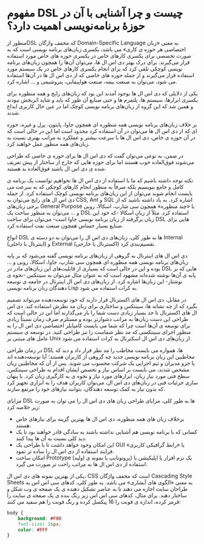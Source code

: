 # مفهوم DSL چیست و چرا آشنایی با آن در حوزهٔ برنامه‌نویسی اهمیت دارد؟

منظور ازDSL که مخفف واژگان Domain-Specific Language به معنی «زبان اختصاصی هر حوزه ی کاری» می باشد، یکسری زبان‌های برنامه نویسی است که به صورت تخصصی برای یکسری کارهای خاص در یکسری حوزه های خاص مورد استفاده قرار می‌گیرند. برای درک بهتر دی اس ال ها، می‌توان آن‌ها را همچون زبان‌های برنامه نویسی کوچکی تلقی کرد که برای انجام یکسری کارهای خاص در یک سیستم مورد استفاده قرار می‌گیرند و از جمله حوزه های خاصی که از دی اس ال ها در آن‌ها استفاده می شود، می‌توان به صنعت بیمه، صنعت هواپیمایی، پتروشیمی و … اشاره کرد.

یکی از دلایلی که دی اس ال ها بوجود آمدند این بود که زبان‌های رایج و همه منظوره برای یکسری ابزارها، سیستم ها، پلتفرم ها و حتی صنایع آن طور که باید و شاید اثربخش نبودند و همین شد که این گروه از زبان‌های برنامه نویسی کوچک اما در عین حال کاربری ابداع شدند.

بر خلاف زبان‌های برنامه نویسی همه منظوره ای همچون جاوا، پایتون، پرل و غیره، حوزه ای که از دی اس ال ها می‌توان در آن استفاده کرد محدود است اما این در حالی است که در آن حوزه ی خاص، دی اس ال ها با سرعت بیشتر و عملکرد به مراتب بهتری نسبت به زبان‌های همه منظور عمل خواهند کرد.

در ضمن، به نوعی می‌توان گفت که دی اس ال ها برای حوزه ی خاصی که طراحی می‌شوند فوق‌العاده خوب هستند اما برای حوزه هایی که خارج از ساختار از پیش تعریف شده ی دی اس ال باشند فوق‌العاده بد هستند.

نکته توجه داشته باشیم که ما با استفاده از دی اس ال ها نخواهیم توانست یک برنامه ی کامل و جامع بنویسیم بلکه صرفاً به منظور انجام کارهای کوچکی که به سرعت می بایست انجام شوند می‌توان از این زبان‌های برنامه نویسی کوچک استفاده کرد.
از جمله دی اس ال های رایج می‌توان به CSS, Ant و SQL اشاره کرد. به یاد داشته باشید که از برخی زبان‌های General Purpose یا «چند منظوره» همچون سی شارپ، اسکالا، روبی و … می‌توان به منظور ساخت یک DSL استفاده کرد. مثلاً از زبان اسکالا -که خود این زبان برگرفته از زبان برنامه نویسی جاوا است- می‌توان برای ساخت DSL هایی برای صنایع بسیار حساس همچون صنعت نفت استفاده کرد.

انواع DSL ها
به طور کلی، زبان‌های دی اس ال را می‌توان به دو دسته ی Internal (اینترنال یا داخلی) و External (اکسترنال یا خارجی) تقسیم‌بندی کرد.

دی اس ال های اینترنال به گروهی از زبان‌های برنامه نویسی گفته می‌شود که بر پایه زبان‌های برنامه نویسی همه منظوره ای همچون سی شارپ، جاوا، اسکالا، روبی و … بوده و این در حالی است که بسیاری از قابلیت‌های این زبان‌های مادر در DSL هایی که بر پایه ی آن‌ها نوشته شده‌اند مشهود است که به عنوان مثال می‌توان به سینتکس -نحوه ی نوشتار- این زبان‌ها اشاره کرد. از زبان‌های دی اس ال اینترنال در جامعه ی توسعه دهندگان زبان برنامه نویسی Lisp به کرات استفاده می شود.

در مقابل، دی اس ال های اکسترنال قرار دارند که خود توسعه‌دهنده می‌تواند تصمیم بگیرد که از چه نشانه ها، سینتکس و ساختاری برای زبان مد نظرش استفاده کند. دی اس ال های اکسترنال تا حد بسیار زیادی دست شما را باز می‌گذارند اما این در حالی است که طراحی این دست زبان‌ها به مراتب دشوارتر بوده و مستلزم صرف زمان نسبتاً زیادی برای توسعه ی آن‌ها است چرا که شما می بایست کامپایلر اختصاصی دی اس ال را به منظور اجرای سینتکسی که مد نظر شماست را نیز طراحی کنید. در توسعه ی سیستم عامل های مبتنی بر Unix از زبان‌های دی اس ال اسکترنال به کرات استفاده می شود.

در زمان طراحی DSL ها، همواره می بایست مخاطب را مد نظر قرار داد و دید که مخاطبین این زبان برنامه نویسی جدید چه گروهی از کاربران هستند؛ آیا توسعه‌دهنده اند یا جزو مدیران و تیم اجرایی یک شرکت محسوب می شوند. پس از آن که مخاطبین زبان مشخص شدند، می بایست بر اساس نیاز و تخصص ایشان اقدام به طراحی سینتکس، سطح فنی مورد نیاز زبان، ابزارهای مورد نیاز و نحوه ی به کارگیری زبان کرد. با پنهان سازی جزئیات فنی در زبان‌های دی اس ال، می‌توان کاربران هدف را به ابزاری تجهیز کرد که بدون نیاز به کمک توسعه دهندگان، بتوانند نیازهای خود را مرتفع سازند.

مزایای DSL ها
به طور کلی، مزایای طراحی زبان های دی اس ال را می توان به صورت زیر خلاصه کرد:
- برخلاف زبان های همه منظوره، دی اس ال ها بهترین گزینه برای نیازهای خاص هستند.
- کسانی که با برنامه نویسی هم آشنایی نداشته باشند به سادگی قادر خواهند بود تا یک دید کلی نسبت به آن ها پیدا کنند.
- این امکان وجود خواهد داشت تا با طراحی یک GUI یا «رابط گرافیکی کاربری» فرایند استفاده از دی اس ال را ساده تر نمود.
- امکان ساخت Prototype (پروتوتایپ یا نمونه ی اولیه) یک نرم افزار یا اپلیکیشن با استفاده از دی اس ال ها به مراتب راحت تر صورت می گیرد.

یکی از بهترین نمونه های دی اس ال، CSS است که مخفف واژگان Cascading Style Sheets به معنی «الگوی های آبشاری» می باشد. به طور کلی، کدهای سی اس اس به طراحان سایت اجازه می دهند تا به عناصر تشکیل دهنده ی یک صفحه ی وب شکل و ساختار دهند. برای مثال، کدهای سی اس اس زیر رنگ بنده ی یک صفحه ی سایت را قرمز کرده، اندازه ی فونت را 16 پیکسل کرده و رنگ فونت را هم سفید می کنند:
```Css
body {
    background: #F00
    font-size: 16px;
    color: #FFF
}
```
